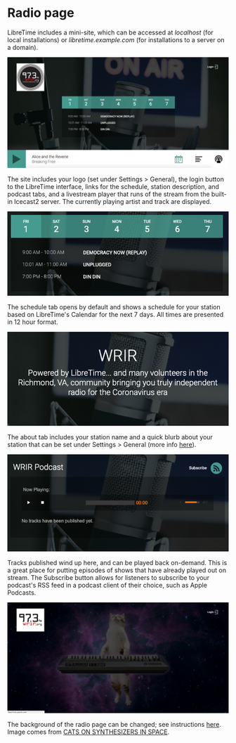 # Radio page

LibreTime includes a mini-site, which can be accessed at _localhost_ (for local installations) or
_libretime.example.com_ (for installations to a server on a domain).

![](static/radio-page.png)

The site includes your logo (set under Settings > General), the login button to the LibreTime interface, links for the schedule, station description, and podcast tabs, and a livestream player that runs of the stream from the built-in Icecast2 server.
The currently playing artist and track are displayed.

![](static/radio-schedule.png)

The schedule tab opens by default and shows a schedule for your station based on LibreTime's Calendar
for the next 7 days. All times are presented in 12 hour format.

![](static/radio-about.png)

The about tab includes your station name and a quick blurb about your station that can be set under Settings > General (more info [here](../general/index.md)).

![](static/radio-podcast.png)

Tracks published wind up here, and can be played back on-demand. This is a great place for putting episodes of shows that have already played out on stream. The Subscribe button allows for listeners to subscribe to your podcast's RSS feed in a podcast client of their choice, such as Apple Podcasts.

![](static/radio-altbkgnd.png)

The background of the radio page can be changed; see instructions [here](../interface-customization/index.md). Image comes from [CATS ON SYNTHESIZERS IN SPACE](https://www.catsonsynthesizersinspace.com/).
